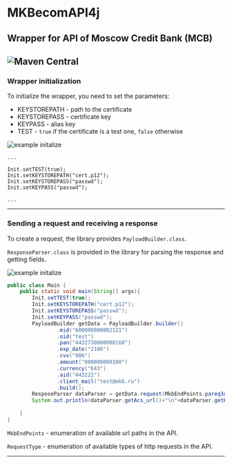 # MKBecomAPI4j

## Wrapper for API of Moscow Credit Bank (MCB)
![Maven Central](https://img.shields.io/maven-central/v/ru.zoommax/MKBecomAPI4j?color=bridthgreen&style=plastic)
---

### Wrapper initialization
To initialize the wrapper, you need to set the parameters:

* KEYSTOREPATH -
  path to the certificate
* KEYSTOREPASS - сertificate key
* KEYPASS - alias key
* TEST - `true` if the certificate is a test one, `false` otherwise

![example initalize](https://img.shields.io/badge/EXAMPLE-initialize-yellow?style=plastic)

```
...

Init.setTEST(true);
Init.setKEYSTOREPATH("cert.p12");
Init.setKEYSTOREPASS("passwd");
Init.setKEYPASS("passwd"); 

...
```

---

### Sending a request and receiving a response

To create a request, the library provides `PayloadBuilder.class`.

`ResponseParser.class` is provided in the library for parsing the response and getting fields.

![example initalize](https://img.shields.io/badge/EXAMPLE-send_request_&_parse_response-yellow?style=plastic)

```java
public class Main {
    public static void main(String[] args){
        Init.setTEST(true);
        Init.setKEYSTOREPATH("cert.p12");
        Init.setKEYSTOREPASS("passwd");
        Init.setKEYPASS("passwd");
        PayloadBuilder getData = PayloadBuilder.builder()
                .mid("600000000002121")
                .oid("test")
                .pan("4432730000000168")
                .exp_date("2106")
                .cvv("986")
                .amount("000000000100")
                .currency("643")
                .aid("443222")
                .client_mail("test@mkb.ru")
                .build();
        ResposeParser dataParser = getData.request(MkbEndPoints.pareq3dsACS, RequestType.POST);
        System.out.println(dataParser.getAcs_url()+"\n"+dataParser.getPareq());
        
    }
}
```

`MkbEndPoints` - enumeration of available url paths in the API.

`RequestType` - enumeration of available types of http requests in the API.

---
